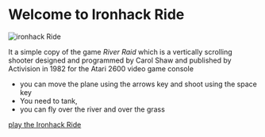#  Welcome to Ironhack Ride



![ironhack Ride](https://github.com/AnnaKazulak/ironhack-ride-game/assets/70007501/0934f03a-8b07-4ed7-8636-7c6918a2bce8)

It a simple copy of the game *River Raid* which is a vertically scrolling shooter designed and programmed by Carol Shaw and published by Activision in 1982 for the Atari 2600 video game console


*  you can move the plane using the arrows key and shoot using the space key
* You need to tank, 
* you can fly over the river and over the grass

[play the Ironhack Ride](https://annakazulak.github.io/ironhack-ride-game/)


